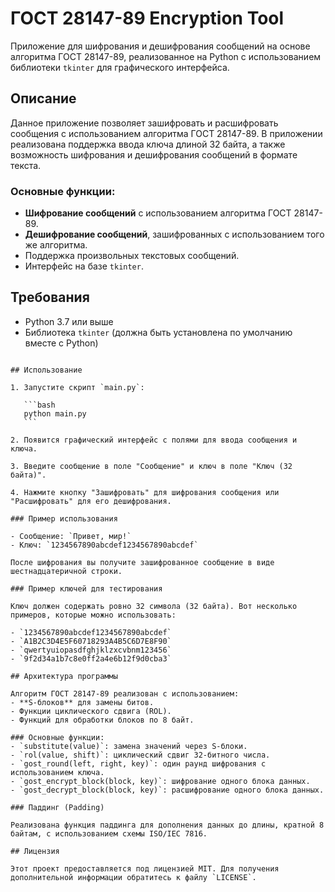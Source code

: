 # ГОСТ 28147-89 Encryption Tool

Приложение для шифрования и дешифрования сообщений на основе алгоритма ГОСТ 28147-89, реализованное на Python с использованием библиотеки `tkinter` для графического интерфейса.

## Описание

Данное приложение позволяет зашифровать и расшифровать сообщения с использованием алгоритма ГОСТ 28147-89. В приложении реализована поддержка ввода ключа длиной 32 байта, а также возможность шифрования и дешифрования сообщений в формате текста.

### Основные функции:
- **Шифрование сообщений** с использованием алгоритма ГОСТ 28147-89.
- **Дешифрование сообщений**, зашифрованных с использованием того же алгоритма.
- Поддержка произвольных текстовых сообщений.
- Интерфейс на базе `tkinter`.

## Требования

- Python 3.7 или выше
- Библиотека `tkinter` (должна быть установлена по умолчанию вместе с Python)
 ```

## Использование

1. Запустите скрипт `main.py`:

    ```bash
    python main.py
    ```

2. Появится графический интерфейс с полями для ввода сообщения и ключа.

3. Введите сообщение в поле "Сообщение" и ключ в поле "Ключ (32 байта)".

4. Нажмите кнопку "Зашифровать" для шифрования сообщения или "Расшифровать" для его дешифрования.

### Пример использования

- Сообщение: `Привет, мир!`
- Ключ: `1234567890abcdef1234567890abcdef`

После шифрования вы получите зашифрованное сообщение в виде шестнадцатеричной строки.

### Пример ключей для тестирования

Ключ должен содержать ровно 32 символа (32 байта). Вот несколько примеров, которые можно использовать:

- `1234567890abcdef1234567890abcdef`
- `A1B2C3D4E5F60718293A4B5C6D7E8F90`
- `qwertyuiopasdfghjklzxcvbnm123456`
- `9f2d34a1b7c8e0ff2a4e6b12f9d0cba3`

## Архитектура программы

Алгоритм ГОСТ 28147-89 реализован с использованием:
- **S-блоков** для замены битов.
- Функции циклического сдвига (ROL).
- Функций для обработки блоков по 8 байт.

### Основные функции:
- `substitute(value)`: замена значений через S-блоки.
- `rol(value, shift)`: циклический сдвиг 32-битного числа.
- `gost_round(left, right, key)`: один раунд шифрования с использованием ключа.
- `gost_encrypt_block(block, key)`: шифрование одного блока данных.
- `gost_decrypt_block(block, key)`: расшифрование одного блока данных.

### Паддинг (Padding)

Реализована функция паддинга для дополнения данных до длины, кратной 8 байтам, с использованием схемы ISO/IEC 7816.

## Лицензия

Этот проект предоставляется под лицензией MIT. Для получения дополнительной информации обратитесь к файлу `LICENSE`.
